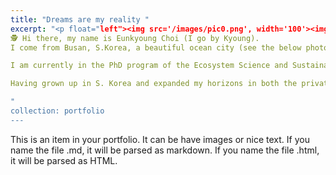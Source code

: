 ```yaml
---
title: "Dreams are my reality "
excerpt: "<p float="left"><img src='/images/pic0.png', width='100'><img src='/images/pic1.png', width='100'><img src='/images/pic3.png', width='100'> </p> 
🕵 Hi there, my name is Eunkyoung Choi (I go by Kyoung).
I come from Busan, S.Korea, a beautiful ocean city (see the below photos). In 2018, I moved to the US for my life exploration and goals - to become a climate risk scientist who helps the interface of physical and social sciences by understanding both fields.

I am currently in the PhD program of the Ecosystem Science and Sustainability department at Colorado State University (CSU), working with Dr. Nathan Mueller (amazing advisor 🙂). My dissertation centers on the assessment of climate risks in  agricultural production (see the main page). Prior to my PhD journey at Colorado, I did my masters in Atmospheric Sciences at the University of Illinois at Urbana-Champaign. I also worked in environmental consulting for about 4 years across S.Korea and Japan.

Having grown up in S. Korea and expanded my horizons in both the private and public sectors worldwide, I have always been driven by a quest for knowledge and self-improvement. I am constantly discovering myself, nurturing my dreams, and shaping my perspectives 🌎.

"
collection: portfolio
---
```


This is an item in your portfolio. It can be have images or nice text. If you name the file .md, it will be parsed as markdown. If you name the file .html, it will be parsed as HTML. 
